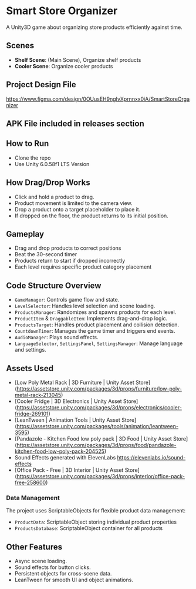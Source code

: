 # Smart Store Organizer

A Unity3D game about organizing store products efficiently against time.

## Scenes
- **Shelf Scene**: (Main Scene), Organize shelf products
- **Cooler Scene**: Organize cooler products

## Project Design File
https://www.figma.com/design/0OUusEH9ngIvXprnnxx0iA/SmartStoreOrganizer

## APK File included in releases section

## How to Run 
- Clone the repo
- Use Unity 6.0.58f1 LTS Version

## How Drag/Drop Works
- Click and hold a product to drag.
- Product movement is limited to the camera view.
- Drop a product onto a target placeholder to place it.
- If dropped on the floor, the product returns to its initial position.

## Gameplay
- Drag and drop products to correct positions
- Beat the 30-second timer
- Products return to start if dropped incorrectly
- Each level requires specific product category placement

## Code Structure Overview
- `GameManager`: Controls game flow and state.
- `LevelSelector`: Handles level selection and scene loading.
- `ProductsManager`: Randomizes and spawns products for each level.
- `ProductItem` & `DraggableItem`: Implements drag-and-drop logic.
- `ProductsTarget`: Handles product placement and collision detection.
- `CountdownTimer`: Manages the game timer and triggers end events.
- `AudioManager`: Plays sound effects.
- `LanguageSelector`, `SettingsPanel`, `SettingsManager`: Manage language and settings.

## Assets Used
- [Low Poly Metal Rack | 3D Furniture | Unity Asset Store]
  (https://assetstore.unity.com/packages/3d/props/furniture/low-poly-metal-rack-213045)
- [Cooler Fridge | 3D Electronics | Unity Asset Store]
  (https://assetstore.unity.com/packages/3d/props/electronics/cooler-fridge-269101)
- [LeanTween | Animation Tools | Unity Asset Store]
   (https://assetstore.unity.com/packages/tools/animation/leantween-3595)
- [Pandazole - Kitchen Food low poly pack | 3D Food | Unity Asset Store]
  (https://assetstore.unity.com/packages/3d/props/food/pandazole-kitchen-food-low-poly-pack-204525)
- Sound Effects generated with ElevenLabs
  https://elevenlabs.io/sound-effects
- [Office Pack - Free | 3D Interior | Unity Asset Store]
  (https://assetstore.unity.com/packages/3d/props/interior/office-pack-free-258600)

### Data Management
The project uses ScriptableObjects for flexible product data management:
- `ProductData`: ScriptableObject storing individual product properties
- `ProductsDatabase`: ScriptableObject container for all products

## Other Features
- Async scene loading.
- Sound effects for button clicks.
- Persistent objects for cross-scene data.
- LeanTween for smooth UI and object animations.
